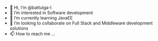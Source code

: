- 👋 Hi, I’m @battulga-l
- 👀 I’m interested in Software development
- 🌱 I’m currently learning JavaEE
- 💞️ I’m looking to collaborate on Full Stack and Middleware development solutions
- 📫 How to reach me ... <!--https://battulga-l.github.io-->

<!---
battulgal/battulgal is a ✨ special ✨ repository because its `README.md` (this file) appears on your GitHub profile.
You can click the Preview link to take a look at your changes.
--->

